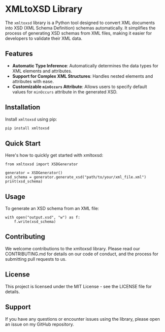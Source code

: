 # XMLtoXSD Library

The `xmltoxsd` library is a Python tool designed to convert XML documents into XSD (XML Schema Definition) schemas automatically. It simplifies the process of generating XSD schemas from XML files, making it easier for developers to validate their XML data.

## Features

- **Automatic Type Inference**: Automatically determines the data types for XML elements and attributes.
- **Support for Complex XML Structures**: Handles nested elements and attributes with ease.
- **Customizable `minOccurs` Attribute**: Allows users to specify default values for `minOccurs` attribute in the generated XSD.

## Installation

Install `xmltoxsd` using pip:

```bash
pip install xmltoxsd
```

## Quick Start
Here's how to quickly get started with xmltoxsd:
```
from xmltoxsd import XSDGenerator

generator = XSDGenerator()
xsd_schema = generator.generate_xsd("path/to/your/xml_file.xml")
print(xsd_schema)
```

## Usage
To generate an XSD schema from an XML file:
```
with open("output.xsd", "w") as f:
    f.write(xsd_schema)
```

## Contributing
We welcome contributions to the xmltoxsd library. Please read our CONTRIBUTING.md for details on our code of conduct, and the process for submitting pull requests to us.

## License
This project is licensed under the MIT License - see the LICENSE file for details.

## Support
If you have any questions or encounter issues using the library, please open an issue on my GitHub repository.
